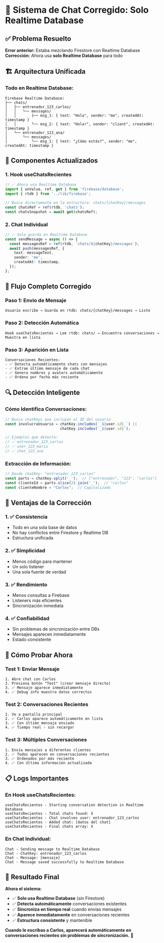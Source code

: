 # 🔄 Sistema de Chat Corregido: Solo Realtime Database

## ✅ Problema Resuelto
**Error anterior:** Estaba mezclando Firestore con Realtime Database
**Corrección:** Ahora usa **solo Realtime Database** para todo

## 🏗️ Arquitectura Unificada

### **Todo en Realtime Database:**
```
Firebase Realtime Database:
├── chats/
│   ├── entrenador_123_carlos/
│   │   └── messages/
│   │       ├── msg_1: { text: "Hola", sender: "me", createdAt: timestamp }
│   │       └── msg_2: { text: "Hola!", sender: "client", createdAt: timestamp }
│   └── entrenador_123_ana/
│       └── messages/
│           └── msg_1: { text: "¿Cómo estás?", sender: "me", createdAt: timestamp }
```

## 🔧 Componentes Actualizados

### **1. Hook useChatsRecientes**
```typescript
// ✅ Ahora usa Realtime Database
import { onValue, ref, get } from 'firebase/database';
import { rtdb } from '../lib/firebase';

// Busca directamente en la estructura: chats/{chatKey}/messages
const chatsRef = ref(rtdb, 'chats');
const chatsSnapshot = await get(chatsRef);
```

### **2. Chat Individual**
```typescript
// ✅ Solo guarda en Realtime Database
const sendMessage = async () => {
  const messagesRef = ref(rtdb, `chats/${chatKey}/messages`);
  await push(messagesRef, {
    text: messageText,
    sender: 'me',
    createdAt: timestamp,
  });
};
```

## 🎯 Flujo Completo Corregido

### **Paso 1: Envío de Mensaje**
```
Usuario escribe → Guarda en rtdb: chats/{chatKey}/messages → Listo
```

### **Paso 2: Detección Automática**
```
Hook useChatsRecientes → Lee rtdb: chats/ → Encuentra conversaciones → Muestra en lista
```

### **Paso 3: Aparición en Lista**
```
Conversaciones Recientes:
- ✅ Detecta automáticamente chats con mensajes
- ✅ Extrae último mensaje de cada chat
- ✅ Genera nombres y avatars automáticamente
- ✅ Ordena por fecha más reciente
```

## 🔍 Detección Inteligente

### **Cómo Identifica Conversaciones:**
```typescript
// Busca chatKeys que incluyan el ID del usuario
const involucraUsuario = chatKey.includes(`_${user.id}_`) || 
                         chatKey.includes(`_${user.id}`);

// Ejemplos que detecta:
// ✅ entrenador_123_carlos
// ✅ user_123_maria  
// ✅ chat_123_ana
```

### **Extracción de Información:**
```typescript
// Desde chatKey: "entrenador_123_carlos"
const parts = chatKey.split('_');  // ["entrenador", "123", "carlos"]
const clienteId = parts.slice(2).join('_');  // "carlos"
const clienteNombre = "Carlos";  // Capitalizado
```

## 🚀 Ventajas de la Corrección

### **1. ✅ Consistencia**
- Todo en una sola base de datos
- No hay conflictos entre Firestore y Realtime DB
- Estructura unificada

### **2. ✅ Simplicidad**
- Menos código para mantener
- Un solo listener
- Una sola fuente de verdad

### **3. ✅ Rendimiento**
- Menos consultas a Firebase
- Listeners más eficientes
- Sincronización inmediata

### **4. ✅ Confiabilidad**
- Sin problemas de sincronización entre DBs
- Mensajes aparecen inmediatamente
- Estado consistente

## 🧪 Cómo Probar Ahora

### **Test 1: Enviar Mensaje**
```
1. Abre chat con Carlos
2. Presiona botón "Test" (crear mensaje directo)
3. ✅ Mensaje aparece inmediatamente
4. ✅ Debug info muestra datos correctos
```

### **Test 2: Conversaciones Recientes**
```
1. Ve a pantalla principal
2. ✅ Carlos aparece automáticamente en lista
3. ✅ Con último mensaje enviado
4. ✅ Tiempo real - sin recargar
```

### **Test 3: Múltiples Conversaciones**
```
1. Envía mensajes a diferentes clientes
2. ✅ Todos aparecen en conversaciones recientes
3. ✅ Ordenados por más reciente
4. ✅ Con última información actualizada
```

## 📋 Logs Importantes

### **En Hook useChatsRecientes:**
```
useChatsRecientes - Starting conversation detection in Realtime Database
useChatsRecientes - Total chats found: X
useChatsRecientes - Chat involves user: entrenador_123_carlos
useChatsRecientes - Added chat: [datos del chat]
useChatsRecientes - Final chats array: X
```

### **En Chat Individual:**
```
Chat - Sending message to Realtime Database
Chat - ChatKey: entrenador_123_carlos
Chat - Message: [mensaje]
Chat - Message saved successfully to Realtime Database
```

## 🎉 Resultado Final

**Ahora el sistema:**
- ✅ **Solo usa Realtime Database** (sin Firestore)
- ✅ **Detecta automáticamente** conversaciones existentes
- ✅ **Sincroniza en tiempo real** cuando envías mensajes
- ✅ **Aparece inmediatamente** en conversaciones recientes
- ✅ **Estructura consistente** y mantenible

**Cuando le escribas a Carlos, aparecerá automáticamente en conversaciones recientes sin problemas de sincronización.** 🚀
